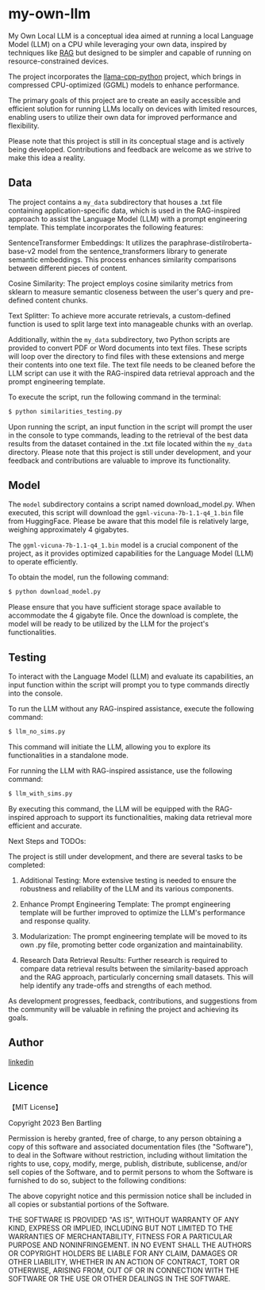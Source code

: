 # my-own-llm
My Own Local LLM is a conceptual idea aimed at running a local Language Model (LLM) on a CPU while leveraging your own data, inspired by techniques like [RAG](https://huggingface.co/blog/ray-rag) but designed to be simpler and capable of running on resource-constrained devices.

The project incorporates the [llama-cpp-python](https://github.com/abetlen/llama-cpp-python) project, which brings in compressed CPU-optimized (GGML) models to enhance performance.

The primary goals of this project are to create an easily accessible and efficient solution for running LLMs locally on devices with limited resources, enabling users to utilize their own data for improved performance and flexibility.

Please note that this project is still in its conceptual stage and is actively being developed. Contributions and feedback are welcome as we strive to make this idea a reality.

## Data
The project contains a `my_data` subdirectory that houses a .txt file containing application-specific data, which is used in the RAG-inspired approach to assist the Language Model (LLM) with a prompt engineering template. This template incorporates the following features:

SentenceTransformer Embeddings: It utilizes the paraphrase-distilroberta-base-v2 model from the sentence_transformers library to generate semantic embeddings. This process enhances similarity comparisons between different pieces of content.

Cosine Similarity: The project employs cosine similarity metrics from sklearn to measure semantic closeness between the user's query and pre-defined content chunks.

Text Splitter: To achieve more accurate retrievals, a custom-defined function is used to split large text into manageable chunks with an overlap.

Additionally, within the `my_data` subdirectory, two Python scripts are provided to convert PDF or Word documents into text files. These scripts will loop over the directory to find files with these extensions and merge their contents into one text file. The text file needs to be cleaned before the LLM script can use it with the RAG-inspired data retrieval approach and the prompt engineering template.

To execute the script, run the following command in the terminal:
``` bash
$ python similarities_testing.py
```

Upon running the script, an input function in the script will prompt the user in the console to type commands, leading to the retrieval of the best data results from the dataset contained in the .txt file located within the `my_data` directory. Please note that this project is still under development, and your feedback and contributions are valuable to improve its functionality.

## Model
The `model` subdirectory contains a script named download_model.py. When executed, this script will download the `ggml-vicuna-7b-1.1-q4_1.bin` file from HuggingFace. Please be aware that this model file is relatively large, weighing approximately 4 gigabytes.

The `ggml-vicuna-7b-1.1-q4_1.bin` model is a crucial component of the project, as it provides optimized capabilities for the Language Model (LLM) to operate efficiently.

To obtain the model, run the following command:
``` bash
$ python download_model.py
```
Please ensure that you have sufficient storage space available to accommodate the 4 gigabyte file. Once the download is complete, the model will be ready to be utilized by the LLM for the project's functionalities.

## Testing
To interact with the Language Model (LLM) and evaluate its capabilities, an input function within the script will prompt you to type commands directly into the console.

To run the LLM without any RAG-inspired assistance, execute the following command:
``` bash
$ llm_no_sims.py
```
This command will initiate the LLM, allowing you to explore its functionalities in a standalone mode.

For running the LLM with RAG-inspired assistance, use the following command:
``` bash
$ llm_with_sims.py
```
By executing this command, the LLM will be equipped with the RAG-inspired approach to support its functionalities, making data retrieval more efficient and accurate.

Next Steps and TODOs:

The project is still under development, and there are several tasks to be completed:

1. Additional Testing: More extensive testing is needed to ensure the robustness and reliability of the LLM and its various components.

2. Enhance Prompt Engineering Template: The prompt engineering template will be further improved to optimize the LLM's performance and response quality.

3. Modularization: The prompt engineering template will be moved to its own .py file, promoting better code organization and maintainability.

4. Research Data Retrieval Results: Further research is required to compare data retrieval results between the similarity-based approach and the RAG approach, particularly concerning small datasets. This will help identify any trade-offs and strengths of each method.

As development progresses, feedback, contributions, and suggestions from the community will be valuable in refining the project and achieving its goals.

## Author

[linkedin](https://www.linkedin.com/in/ben-bartling-510a0961/)

## Licence

【MIT License】

Copyright 2023 Ben Bartling

Permission is hereby granted, free of charge, to any person obtaining a copy of this software and associated documentation files (the "Software"), to deal in the Software without restriction, including without limitation the rights to use, copy, modify, merge, publish, distribute, sublicense, and/or sell copies of the Software, and to permit persons to whom the Software is furnished to do so, subject to the following conditions:

The above copyright notice and this permission notice shall be included in all copies or substantial portions of the Software.

THE SOFTWARE IS PROVIDED "AS IS", WITHOUT WARRANTY OF ANY KIND, EXPRESS OR IMPLIED, INCLUDING BUT NOT LIMITED TO THE WARRANTIES OF MERCHANTABILITY, FITNESS FOR A PARTICULAR PURPOSE AND NONINFRINGEMENT. IN NO EVENT SHALL THE AUTHORS OR COPYRIGHT HOLDERS BE LIABLE FOR ANY CLAIM, DAMAGES OR OTHER LIABILITY, WHETHER IN AN ACTION OF CONTRACT, TORT OR OTHERWISE, ARISING FROM, OUT OF OR IN CONNECTION WITH THE SOFTWARE OR THE USE OR OTHER DEALINGS IN THE SOFTWARE.
